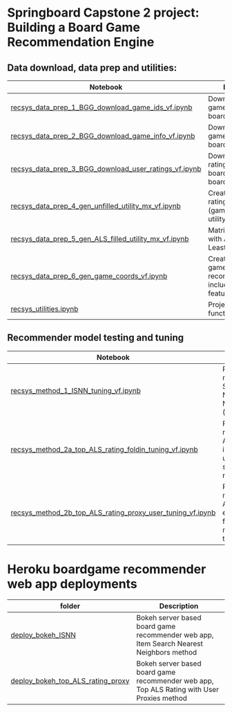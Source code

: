 # Springboard Capstone 2 project: Building a Board Game Recommendation Engine

## Data download, data prep and utilities:

|  Notebook  |  Description  |
|  --  |  --  |
| [recsys_data_prep_1_BGG_download_game_ids_vf.ipynb](recsys_data_prep_1_BGG_download_game_ids_vf.ipynb) | Download board game IDs from boardgamegeek.com |
| [recsys_data_prep_2_BGG_download_game_info_vf.ipynb](recsys_data_prep_2_BGG_download_game_info_vf.ipynb) | Download board game metadata from boardgamegeek.com |
| [recsys_data_prep_3_BGG_download_user_ratings_vf.ipynb](recsys_data_prep_3_BGG_download_user_ratings_vf.ipynb) | Download user ratings for selected boardgames from boardgamegeek.com |
| [recsys_data_prep_4_gen_unfilled_utility_mx_vf.ipynb](recsys_data_prep_4_gen_unfilled_utility_mx_vf.ipynb) | Create a matrix of ratings for item (game) x user: the utility matrix |
| [recsys_data_prep_5_gen_ALS_filled_utility_mx_vf.ipynb](recsys_data_prep_5_gen_ALS_filled_utility_mx_vf.ipynb) | Matrix Factorization with Alternating Least Squares |
| [recsys_data_prep_6_gen_game_coords_vf.ipynb](recsys_data_prep_6_gen_game_coords_vf.ipynb) | Create complete game info file for recommender app, including SVD features |
| [recsys_utilities.ipynb](recsys_utilities.ipynb) | Project utility functions |

## Recommender model testing and tuning

| Notebook | Description |
|  --  |  --  |
| [recsys_method_1_ISNN_tuning_vf.ipynb](recsys_method_1_ISNN_tuning_vf.ipynb) | Recommendation model 1: Item Search by Nearest Neighbors (ISNN) | 
| [recsys_method_2a_top_ALS_rating_foldin_tuning_vf.ipynb](recsys_method_2a_top_ALS_rating_foldin_tuning_vf.ipynb) | Recommendation model 2a, Top ALS Rating: fold-in new user to utility matrix, select highest rated games | 
| [recsys_method_2b_top_ALS_rating_proxy_user_tuning_vf.ipynb](recsys_method_2b_top_ALS_rating_proxy_user_tuning_vf.ipynb) | Recommendation model 2b, Top ALS Rating: use existing users in filled utility matrix as proxies to new user | 

# Heroku boardgame recommender web app deployments

| folder | Description |
|  --  |  --  |
| [deploy_bokeh_ISNN](./deploy_bokeh_ISNN) | Bokeh server based board game recommender web app, Item Search Nearest Neighbors method |
| [deploy_bokeh_top_ALS_rating_proxy](./deploy_bokeh_top_ALS_rating_proxy) |Bokeh server based board game recommender web app, Top ALS Rating with User Proxies method |



